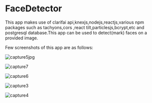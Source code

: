 # FaceDetector

This app makes use of clarifai api,knexjs,nodejs,reactjs,various npm packages such as tachyons,cors ,react tilt,particlesjs,bcrypt,etc
and postgresql database.This app can be used to detect(mark) faces on a provided image.

Few screenshots of this app are as follows:

![capture5jpg](https://user-images.githubusercontent.com/43849911/66042597-7ed0fc80-e53a-11e9-82f3-69835c1c3371.jpg)

![capture7](https://user-images.githubusercontent.com/43849911/66042733-ef781900-e53a-11e9-808b-35fa8c97dee3.jpg)

![capture6](https://user-images.githubusercontent.com/43849911/66042599-7ed0fc80-e53a-11e9-82bc-8692dee2ab42.jpg)

![capture3](https://user-images.githubusercontent.com/43849911/66042595-7e386600-e53a-11e9-96d4-9ff6a9436a03.jpg)

![capture4](https://user-images.githubusercontent.com/43849911/66042596-7e386600-e53a-11e9-8b54-52330d4e420b.jpg)




